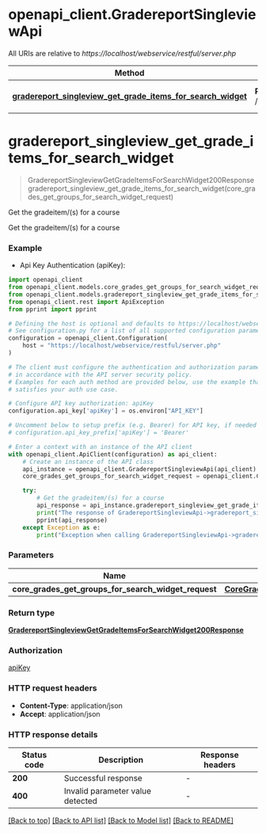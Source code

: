 # openapi_client.GradereportSingleviewApi

All URIs are relative to *https://localhost/webservice/restful/server.php*

Method | HTTP request | Description
------------- | ------------- | -------------
[**gradereport_singleview_get_grade_items_for_search_widget**](GradereportSingleviewApi.md#gradereport_singleview_get_grade_items_for_search_widget) | **POST** /gradereport_singleview_get_grade_items_for_search_widget | Get the gradeitem/(s) for a course


# **gradereport_singleview_get_grade_items_for_search_widget**
> GradereportSingleviewGetGradeItemsForSearchWidget200Response gradereport_singleview_get_grade_items_for_search_widget(core_grades_get_groups_for_search_widget_request)

Get the gradeitem/(s) for a course

Get the gradeitem/(s) for a course

### Example

* Api Key Authentication (apiKey):

```python
import openapi_client
from openapi_client.models.core_grades_get_groups_for_search_widget_request import CoreGradesGetGroupsForSearchWidgetRequest
from openapi_client.models.gradereport_singleview_get_grade_items_for_search_widget200_response import GradereportSingleviewGetGradeItemsForSearchWidget200Response
from openapi_client.rest import ApiException
from pprint import pprint

# Defining the host is optional and defaults to https://localhost/webservice/restful/server.php
# See configuration.py for a list of all supported configuration parameters.
configuration = openapi_client.Configuration(
    host = "https://localhost/webservice/restful/server.php"
)

# The client must configure the authentication and authorization parameters
# in accordance with the API server security policy.
# Examples for each auth method are provided below, use the example that
# satisfies your auth use case.

# Configure API key authorization: apiKey
configuration.api_key['apiKey'] = os.environ["API_KEY"]

# Uncomment below to setup prefix (e.g. Bearer) for API key, if needed
# configuration.api_key_prefix['apiKey'] = 'Bearer'

# Enter a context with an instance of the API client
with openapi_client.ApiClient(configuration) as api_client:
    # Create an instance of the API class
    api_instance = openapi_client.GradereportSingleviewApi(api_client)
    core_grades_get_groups_for_search_widget_request = openapi_client.CoreGradesGetGroupsForSearchWidgetRequest() # CoreGradesGetGroupsForSearchWidgetRequest | 

    try:
        # Get the gradeitem/(s) for a course
        api_response = api_instance.gradereport_singleview_get_grade_items_for_search_widget(core_grades_get_groups_for_search_widget_request)
        print("The response of GradereportSingleviewApi->gradereport_singleview_get_grade_items_for_search_widget:\n")
        pprint(api_response)
    except Exception as e:
        print("Exception when calling GradereportSingleviewApi->gradereport_singleview_get_grade_items_for_search_widget: %s\n" % e)
```



### Parameters


Name | Type | Description  | Notes
------------- | ------------- | ------------- | -------------
 **core_grades_get_groups_for_search_widget_request** | [**CoreGradesGetGroupsForSearchWidgetRequest**](CoreGradesGetGroupsForSearchWidgetRequest.md)|  | 

### Return type

[**GradereportSingleviewGetGradeItemsForSearchWidget200Response**](GradereportSingleviewGetGradeItemsForSearchWidget200Response.md)

### Authorization

[apiKey](../README.md#apiKey)

### HTTP request headers

 - **Content-Type**: application/json
 - **Accept**: application/json

### HTTP response details

| Status code | Description | Response headers |
|-------------|-------------|------------------|
**200** | Successful response |  -  |
**400** | Invalid parameter value detected |  -  |

[[Back to top]](#) [[Back to API list]](../README.md#documentation-for-api-endpoints) [[Back to Model list]](../README.md#documentation-for-models) [[Back to README]](../README.md)

